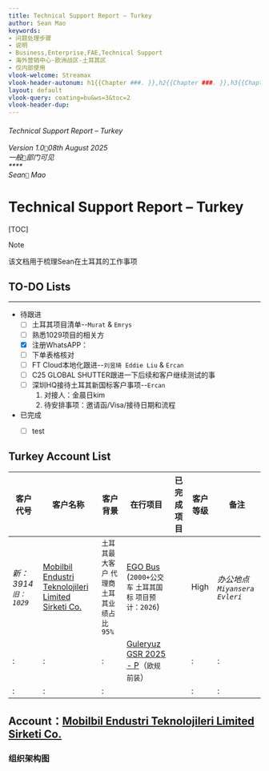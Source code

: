 ```yaml
---
title: Technical Support Report – Turkey
author: Sean Mao
keywords:
- 问题处理步骤
- 说明
- Business,Enterprise,FAE,Technical Support
- 海外营销中心-欧洲战区-土耳其区
- 仅内部使用
vlook-welcome: Streamax
vlook-header-autonum: h1{{Chapter ###. }},h2{{Chapter ###. }},h3{{Chapter ###. }},h4{{Chapter ###. }},h5{{Chapter ###. }}
layout: default
vlook-query: coating=bu&ws=3&toc=2
vlook-header-dup:
---
```

###### Technical Support Report – Turkey<br /><br />*Version 1.0`🐾`08th August 2025*<br />*一般`👀`部门可见*<br />**** <br />*Sean`🍍` Mao*<br />

# Technical Support Report – Turkey

[TOC]

> [!NOTE]
>
> 该文档用于梳理Sean在土耳其的工作事项



## TO-DO Lists

---

- 待跟进
  - [ ] 土耳其项目清单--`Murat` & `Emrys`
  - [ ] 熟悉1029项目的相关方
  - [x] 注册WhatsAPP：
  - [ ] 下单表格核对
  - [ ] FT Cloud本地化跟进--`刘昱琦 Eddie Liu` & `Ercan`
  - [ ] C25 GLOBAL SHUTTER跟进一下后续和客户继续测试的事
  - [ ] 深圳HQ接待土耳其新国标客户事项--`Ercan`
    1. 对接人：金晨日kim 
    2. 待安排事项：邀请函/Visa/接待日期和流程
- 已完成
  - [ ] test



## Turkey Account List

| 客户代号             | 客户名称                                                     | 客户背景                                      | 在行项目                                                     | 已完成项目 | 客户等级 | 备注                         |
| -------------------- | ------------------------------------------------------------ | --------------------------------------------- | ------------------------------------------------------------ | ---------- | -------- | ---------------------------- |
| *新：3914`旧：1029`* | [Mobilbil Endustri Teknolojileri Limited Sirketi Co.](https://crm-streamax.lightning.force.com/lightning/r/Account/001IT00002qLhMtYAK/view) | `土耳其最大客户` `代理商` `土耳其业绩占比95%` | [EGO Bus](https://crm-streamax.lightning.force.com/lightning/r/006IT00000nAkZCYA0/view) (`2000+公交车` `土耳其国标` `项目预计：2026`) |            | High     | *办公地点`Miyansera Evleri`* |
| :                    | :                                                            | :                                             | [Guleryuz GSR 2025 - P](https://crm-streamax.lightning.force.com/lightning/r/006IT00000nAkaFYAS/view)（`欧规` `前装`） |            | :        | :                            |
| :                    | :                                                            | :                                             |                                                              |            | :        | :                            |

## Account：[Mobilbil Endustri Teknolojileri Limited Sirketi Co.](https://crm-streamax.lightning.force.com/lightning/r/Account/001IT00002qLhMtYAK/view)

### 组织架构图










